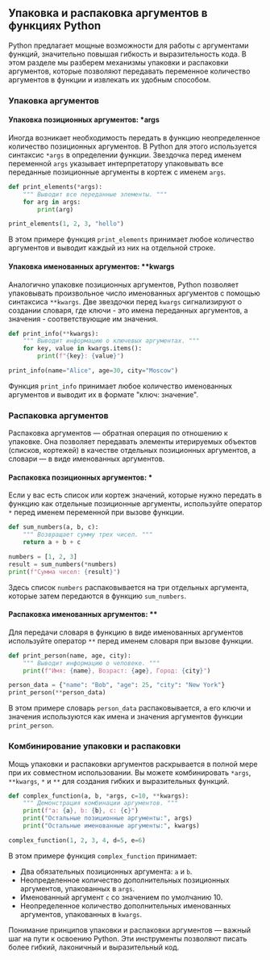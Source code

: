 ## Упаковка и распаковка аргументов в функциях Python

Python предлагает мощные возможности для работы с аргументами функций, значительно повышая гибкость и выразительность кода. В этом разделе мы разберем механизмы упаковки и распаковки аргументов, которые позволяют передавать переменное количество аргументов в функции и извлекать их удобным способом.

### Упаковка аргументов

#### Упаковка позиционных аргументов: *args

Иногда возникает необходимость передать в функцию неопределенное количество позиционных аргументов. В Python для этого используется синтаксис `*args` в определении функции. Звездочка перед именем переменной `args` указывает интерпретатору упаковывать все переданные позиционные аргументы в кортеж с именем `args`.

```python
def print_elements(*args):
    """ Выводит все переданные элементы. """
    for arg in args:
        print(arg)

print_elements(1, 2, 3, "hello")
```

В этом примере функция `print_elements` принимает любое количество аргументов и выводит каждый из них на отдельной строке. 

#### Упаковка именованных аргументов: **kwargs

Аналогично упаковке позиционных аргументов, Python позволяет упаковывать произвольное число именованных аргументов с помощью синтаксиса `**kwargs`.  Две звездочки перед `kwargs` сигнализируют о создании словаря, где ключи - это имена переданных аргументов, а значения - соответствующие им значения.

```python
def print_info(**kwargs):
    """ Выводит информацию о ключевых аргументах. """
    for key, value in kwargs.items():
        print(f"{key}: {value}")

print_info(name="Alice", age=30, city="Moscow")
```

Функция `print_info` принимает любое количество именованных аргументов и выводит их в формате "ключ: значение".

### Распаковка аргументов

Распаковка аргументов — обратная операция по отношению к упаковке. Она позволяет передавать элементы итерируемых объектов (списков, кортежей) в качестве отдельных позиционных аргументов, а словари — в виде именованных аргументов.

#### Распаковка позиционных аргументов: *

Если у вас есть список или кортеж значений, которые нужно передать в функцию как отдельные позиционные аргументы, используйте оператор `*` перед именем переменной при вызове функции.

```python
def sum_numbers(a, b, c):
    """ Возвращает сумму трех чисел. """
    return a + b + c

numbers = [1, 2, 3]
result = sum_numbers(*numbers)
print(f"Сумма чисел: {result}") 
```

Здесь список `numbers` распаковывается на три отдельных аргумента, которые затем передаются в функцию `sum_numbers`.

#### Распаковка именованных аргументов: **

Для передачи словаря в функцию в виде именованных аргументов используйте оператор `**` перед именем словаря при вызове функции.

```python
def print_person(name, age, city):
    """ Выводит информацию о человеке. """
    print(f"Имя: {name}, Возраст: {age}, Город: {city}")

person_data = {"name": "Bob", "age": 25, "city": "New York"}
print_person(**person_data)
```

В этом примере словарь `person_data` распаковывается, а его ключи и значения используются как имена и значения аргументов функции `print_person`.

### Комбинирование упаковки и распаковки

Мощь упаковки и распаковки аргументов раскрывается в полной мере при их совместном использовании. Вы можете комбинировать `*args`, `**kwargs`, `*` и `**` для создания гибких и выразительных функций. 

```python
def complex_function(a, b, *args, c=10, **kwargs):
    """ Демонстрация комбинации аргументов. """
    print(f"a: {a}, b: {b}, c: {c}")
    print("Остальные позиционные аргументы:", args)
    print("Остальные именованные аргументы:", kwargs)

complex_function(1, 2, 3, 4, d=5, e=6)
```

В этом примере функция `complex_function` принимает:

- Два обязательных позиционных аргумента: `a` и `b`.
- Неопределенное количество дополнительных позиционных аргументов, упакованных в `args`.
- Именованный аргумент `c` со значением по умолчанию 10.
- Неопределенное количество дополнительных именованных аргументов, упакованных в `kwargs`.

Понимание принципов упаковки и распаковки аргументов — важный шаг на пути к освоению Python. Эти инструменты позволяют писать более гибкий, лаконичный и выразительный код.
